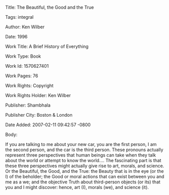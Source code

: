 Title:  The Beautiful, the Good and the True

Tags:   integral

Author: Ken Wilber

Date:   1996

Work Title: A Brief History of Everything

Work Type: Book

Work Id: 1570627401

Work Pages: 76

Work Rights: Copyright

Work Rights Holder: Ken Wilber

Publisher: Shambhala

Publisher City: Boston &amp; London

Date Added: 2007-02-11 09:42:57 -0800

Body: 

If you are talking to me about your new car, you are the first person, I am the second person, and the car is the third person. These pronouns actually represent three perspectives that human beings can take when they talk about the world or attempt to know the world.... The fascinating part is that these three perspectives might actually give rise to art, morals, and science. Or the Beautiful, the Good, and the True: the Beauty that is in the eye (or the I) of the beholder; the Good or moral actions that can exist between you and me as a we; and the objective Truth about third-person objects (or its) that you and I might discover: hence, art (I), morals (we), and science (it).

